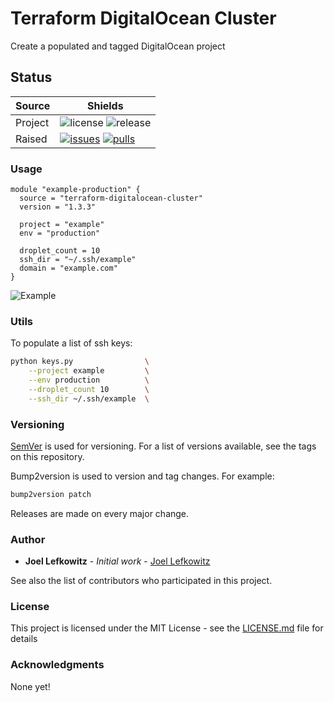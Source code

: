 # Terraform DigitalOcean Cluster

Create a populated and tagged DigitalOcean project

## Status

| Source  | Shields                                                        |
| ------- | -------------------------------------------------------------- |
| Project | ![license][license] ![release][release]                        |
| Raised  | [![issues][issues]][issues_link] [![pulls][pulls]][pulls_link] |

### Usage

```hcl
module "example-production" {
  source = "terraform-digitalocean-cluster"
  version = "1.3.3"

  project = "example"
  env = "production"

  droplet_count = 10
  ssh_dir = "~/.ssh/example"
  domain = "example.com"
}
```

![Example][example]

### Utils

To populate a list of ssh keys:

```bash
python keys.py                \
    --project example         \
    --env production          \
    --droplet_count 10        \
    --ssh_dir ~/.ssh/example  \
```

### Versioning

[SemVer](http://semver.org/) is used for versioning. For a list of versions available, see the tags on this repository.

Bump2version is used to version and tag changes.
For example:

```bash
bump2version patch
```

Releases are made on every major change.

### Author

- **Joel Lefkowitz** - _Initial work_ - [Joel Lefkowitz](https://github.com/JoelLefkowitz)

See also the list of contributors who participated in this project.

### License

This project is licensed under the MIT License - see the [LICENSE.md](LICENSE.md) file for details

### Acknowledgments

None yet!

<!--- Table links --->

[license]: https://img.shields.io/github/license/joellefkowitz/terraform-digitalocean-cluster
[release]: https://img.shields.io/github/v/tag/joellefkowitz/terraform-digitalocean-cluster
[issues]: https://img.shields.io/github/issues/joellefkowitz/terraform-digitalocean-cluster "Issues"
[issues_link]: https://github.com/JoelLefkowitz/terraform-digitalocean-cluster/issues
[pulls]: https://img.shields.io/github/issues-pr/joellefkowitz/terraform-digitalocean-cluster "Pull requests"
[pulls_link]: https://github.com/JoelLefkowitz/terraform-digitalocean-cluster/pulls
[example]: https://github.com/JoelLefkowitz/terraform-digitalocean-cluster/raw/master/docs/example.png "Example"
